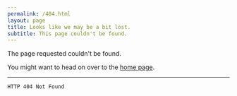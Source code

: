 ```yaml
---
permalink: /404.html
layout: page
title: Looks like we may be a bit lost.
subtitle: This page couldn't be found.
---
```


The page requested couldn't be found.

You might want to head on over to the [home page](/).

---

`HTTP 404 Not Found`
